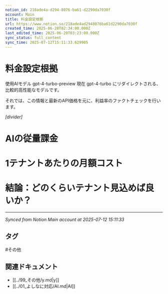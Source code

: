 ```yaml
---
notion_id: 218ade4a-d294-8076-ba61-d2290da7030f
account: Main
title: 料金設定根拠
url: https://www.notion.so/218ade4ad2948076ba61d2290da7030f
created_time: 2025-06-20T02:34:00.000Z
last_edited_time: 2025-06-20T03:23:00.000Z
sync_status: full_content
sync_time: 2025-07-12T15:11:33.629905
---
```


# 料金設定根拠

使用AIモデル gpt-4-turbo-preview 現在 gpt-4-turbo にリダイレクトされる、比較的高性能なモデルです。

それでは、この情報と最新のAPI価格を元に、利益率のファクトチェックを行います。

*[divider]*

# AIの従量課金

# 1テナントあたりの月額コスト

# **結論：どのくらい**テナント**見込めば良いか？**


---

*Synced from Notion Main account at 2025-07-12 15:11:33*


## タグ

#その他 

## 関連ドキュメント

- [[../99_その他/y.md|y]]
- [[../01_よしなに対応/AI.md|AI]]
